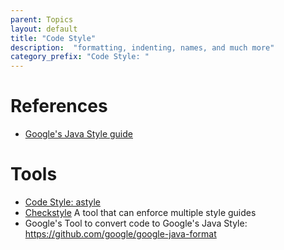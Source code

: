 ```yaml
---
parent: Topics
layout: default
title: "Code Style"
description:  "formatting, indenting, names, and much more"
category_prefix: "Code Style: "
---
```


# References


* [Google's Java Style guide](https://google.github.io/styleguide/javaguide.html)


# Tools

* [Code Style: astyle](/topics/code_style_astyle/)
* [Checkstyle](http://checkstyle.sourceforge.net/index.html) A tool that can enforce multiple style guides
* Google's Tool to convert code to Google's Java Style: <https://github.com/google/google-java-format>

